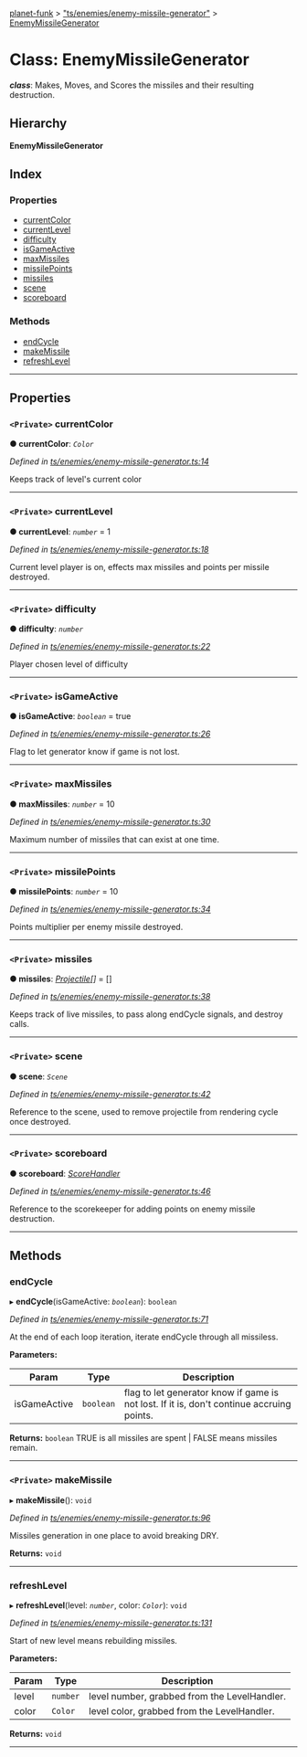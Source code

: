 [planet-funk](../README.md) > ["ts/enemies/enemy-missile-generator"](../modules/_ts_enemies_enemy_missile_generator_.md) > [EnemyMissileGenerator](../classes/_ts_enemies_enemy_missile_generator_.enemymissilegenerator.md)

# Class: EnemyMissileGenerator

*__class__*: Makes, Moves, and Scores the missiles and their resulting destruction.

## Hierarchy

**EnemyMissileGenerator**

## Index

### Properties

* [currentColor](_ts_enemies_enemy_missile_generator_.enemymissilegenerator.md#currentcolor)
* [currentLevel](_ts_enemies_enemy_missile_generator_.enemymissilegenerator.md#currentlevel)
* [difficulty](_ts_enemies_enemy_missile_generator_.enemymissilegenerator.md#difficulty)
* [isGameActive](_ts_enemies_enemy_missile_generator_.enemymissilegenerator.md#isgameactive)
* [maxMissiles](_ts_enemies_enemy_missile_generator_.enemymissilegenerator.md#maxmissiles)
* [missilePoints](_ts_enemies_enemy_missile_generator_.enemymissilegenerator.md#missilepoints)
* [missiles](_ts_enemies_enemy_missile_generator_.enemymissilegenerator.md#missiles)
* [scene](_ts_enemies_enemy_missile_generator_.enemymissilegenerator.md#scene)
* [scoreboard](_ts_enemies_enemy_missile_generator_.enemymissilegenerator.md#scoreboard)

### Methods

* [endCycle](_ts_enemies_enemy_missile_generator_.enemymissilegenerator.md#endcycle)
* [makeMissile](_ts_enemies_enemy_missile_generator_.enemymissilegenerator.md#makemissile)
* [refreshLevel](_ts_enemies_enemy_missile_generator_.enemymissilegenerator.md#refreshlevel)

---

## Properties

<a id="currentcolor"></a>

### `<Private>` currentColor

**● currentColor**: *`Color`*

*Defined in [ts/enemies/enemy-missile-generator.ts:14](https://github.com/WilliamRADFunk/planet-funk/blob/2ca110e/src/ts/enemies/enemy-missile-generator.ts#L14)*

Keeps track of level's current color

___
<a id="currentlevel"></a>

### `<Private>` currentLevel

**● currentLevel**: *`number`* = 1

*Defined in [ts/enemies/enemy-missile-generator.ts:18](https://github.com/WilliamRADFunk/planet-funk/blob/2ca110e/src/ts/enemies/enemy-missile-generator.ts#L18)*

Current level player is on, effects max missiles and points per missile destroyed.

___
<a id="difficulty"></a>

### `<Private>` difficulty

**● difficulty**: *`number`*

*Defined in [ts/enemies/enemy-missile-generator.ts:22](https://github.com/WilliamRADFunk/planet-funk/blob/2ca110e/src/ts/enemies/enemy-missile-generator.ts#L22)*

Player chosen level of difficulty

___
<a id="isgameactive"></a>

### `<Private>` isGameActive

**● isGameActive**: *`boolean`* = true

*Defined in [ts/enemies/enemy-missile-generator.ts:26](https://github.com/WilliamRADFunk/planet-funk/blob/2ca110e/src/ts/enemies/enemy-missile-generator.ts#L26)*

Flag to let generator know if game is not lost.

___
<a id="maxmissiles"></a>

### `<Private>` maxMissiles

**● maxMissiles**: *`number`* = 10

*Defined in [ts/enemies/enemy-missile-generator.ts:30](https://github.com/WilliamRADFunk/planet-funk/blob/2ca110e/src/ts/enemies/enemy-missile-generator.ts#L30)*

Maximum number of missiles that can exist at one time.

___
<a id="missilepoints"></a>

### `<Private>` missilePoints

**● missilePoints**: *`number`* = 10

*Defined in [ts/enemies/enemy-missile-generator.ts:34](https://github.com/WilliamRADFunk/planet-funk/blob/2ca110e/src/ts/enemies/enemy-missile-generator.ts#L34)*

Points multiplier per enemy missile destroyed.

___
<a id="missiles"></a>

### `<Private>` missiles

**● missiles**: *[Projectile](_ts_weapons_projectile_.projectile.md)[]* =  []

*Defined in [ts/enemies/enemy-missile-generator.ts:38](https://github.com/WilliamRADFunk/planet-funk/blob/2ca110e/src/ts/enemies/enemy-missile-generator.ts#L38)*

Keeps track of live missiles, to pass along endCycle signals, and destroy calls.

___
<a id="scene"></a>

### `<Private>` scene

**● scene**: *`Scene`*

*Defined in [ts/enemies/enemy-missile-generator.ts:42](https://github.com/WilliamRADFunk/planet-funk/blob/2ca110e/src/ts/enemies/enemy-missile-generator.ts#L42)*

Reference to the scene, used to remove projectile from rendering cycle once destroyed.

___
<a id="scoreboard"></a>

### `<Private>` scoreboard

**● scoreboard**: *[ScoreHandler](_ts_displays_score_handler_.scorehandler.md)*

*Defined in [ts/enemies/enemy-missile-generator.ts:46](https://github.com/WilliamRADFunk/planet-funk/blob/2ca110e/src/ts/enemies/enemy-missile-generator.ts#L46)*

Reference to the scorekeeper for adding points on enemy missile destruction.

___

## Methods

<a id="endcycle"></a>

###  endCycle

▸ **endCycle**(isGameActive: *`boolean`*): `boolean`

*Defined in [ts/enemies/enemy-missile-generator.ts:71](https://github.com/WilliamRADFunk/planet-funk/blob/2ca110e/src/ts/enemies/enemy-missile-generator.ts#L71)*

At the end of each loop iteration, iterate endCycle through all missiless.

**Parameters:**

| Param | Type | Description |
| ------ | ------ | ------ |
| isGameActive | `boolean` |  flag to let generator know if game is not lost. If it is, don't continue accruing points. |

**Returns:** `boolean`
TRUE is all missiles are spent | FALSE means missiles remain.

___
<a id="makemissile"></a>

### `<Private>` makeMissile

▸ **makeMissile**(): `void`

*Defined in [ts/enemies/enemy-missile-generator.ts:96](https://github.com/WilliamRADFunk/planet-funk/blob/2ca110e/src/ts/enemies/enemy-missile-generator.ts#L96)*

Missiles generation in one place to avoid breaking DRY.

**Returns:** `void`

___
<a id="refreshlevel"></a>

###  refreshLevel

▸ **refreshLevel**(level: *`number`*, color: *`Color`*): `void`

*Defined in [ts/enemies/enemy-missile-generator.ts:131](https://github.com/WilliamRADFunk/planet-funk/blob/2ca110e/src/ts/enemies/enemy-missile-generator.ts#L131)*

Start of new level means rebuilding missiles.

**Parameters:**

| Param | Type | Description |
| ------ | ------ | ------ |
| level | `number` |  level number, grabbed from the LevelHandler. |
| color | `Color` |  level color, grabbed from the LevelHandler. |

**Returns:** `void`

___

